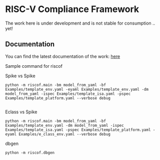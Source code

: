 # RISC-V Compliance Framework
The work here is under development and is not stable for consumption .. yet!

## Documentation
You can find the latest documentation of the work: [here](https://riscof.readthedocs.io/en/latest/)

Sample command for riscof

Spike vs Spike
```
python -m riscof.main -bm model_from_yaml -bf Examples/template_env.yaml -eyaml Examples/template_env.yaml -dm model_from_yaml -ispec Examples/template_isa.yaml -pspec Examples/template_platform.yaml --verbose debug


```

Eclass vs Spike
```
python -m riscof.main -bm model_from_yaml -bf Examples/template_env.yaml -dm model_from_yaml -ispec Examples/template_isa.yaml -pspec Examples/template_platform.yaml -eyaml Examples/e_class_env.yaml --verbose debug

```

dbgen
```
python -m riscof.dbgen

```